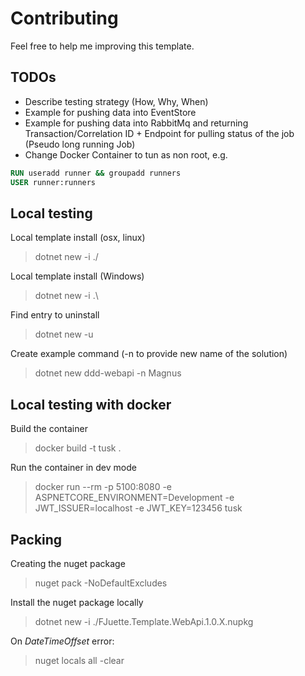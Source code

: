 # Contributing

Feel free to help me improving this template.

## TODOs

- Describe testing strategy (How, Why, When)
- Example for pushing data into EventStore
- Example for pushing data into RabbitMq and returning Transaction/Correlation ID + Endpoint for pulling status of the job (Pseudo long running Job)
- Change Docker Container to tun as non root, e.g.

```Dockerfile
RUN useradd runner && groupadd runners
USER runner:runners
```

## Local testing

Local template install (osx, linux)
> dotnet new -i ./

Local template install (Windows)
> dotnet new -i .\

Find entry to uninstall
> dotnet new -u

Create example command (-n to provide new name of the solution)
> dotnet new ddd-webapi -n Magnus

## Local testing with docker

Build the container
> docker build -t tusk .

Run the container in dev mode
> docker run --rm -p 5100:8080 -e ASPNETCORE_ENVIRONMENT=Development -e JWT_ISSUER=localhost -e JWT_KEY=123456 tusk

## Packing

Creating the nuget package
> nuget pack -NoDefaultExcludes

Install the nuget package locally
> dotnet new -i ./FJuette.Template.WebApi.1.0.X.nupkg

On _DateTimeOffset_ error:
> nuget locals all -clear
